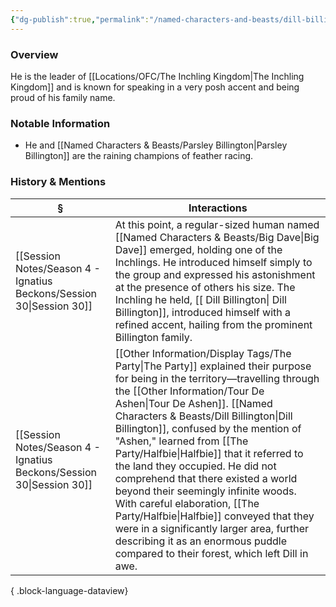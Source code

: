 ```yaml
---
{"dg-publish":true,"permalink":"/named-characters-and-beasts/dill-billington/","tags":["NPC"],"updated":"2025-06-10T19:10:58.166+01:00"}
---
```



### Overview
He is the leader of [[Locations/OFC/The Inchling Kingdom\|The Inchling Kingdom]] and is known for speaking in a very posh accent and being proud of his family name. 

### Notable Information 
- He and [[Named Characters & Beasts/Parsley Billington\|Parsley Billington]] are the raining champions of feather racing. 

### History & Mentions
| §                                                                       | Interactions                                                                                                                                                                                                                                                                                                                                                                                                                                                                                                                 |
| ----------------------------------------------------------------------- | ---------------------------------------------------------------------------------------------------------------------------------------------------------------------------------------------------------------------------------------------------------------------------------------------------------------------------------------------------------------------------------------------------------------------------------------------------------------------------------------------------------------------------- |
| [[Session Notes/Season 4 - Ignatius Beckons/Session 30\|Session 30]] | At this point, a regular-sized human named [[Named Characters & Beasts/Big Dave\|Big Dave]] emerged, holding one of the Inchlings. He introduced himself simply to the group and expressed his astonishment at the presence of others his size. The Inchling he held, [[ Dill Billington\| Dill Billington]], introduced himself with a refined accent, hailing from the prominent Billington family.                                                                                                                                                                              |
| [[Session Notes/Season 4 - Ignatius Beckons/Session 30\|Session 30]] | [[Other Information/Display Tags/The Party\|The Party]] explained their purpose for being in the territory—travelling through the [[Other Information/Tour De Ashen\|Tour De Ashen]]. [[Named Characters & Beasts/Dill Billington\|Dill Billington]], confused by the mention of "Ashen," learned from [[The Party/Halfbie\|Halfbie]] that it referred to the land they occupied. He did not comprehend that there existed a world beyond their seemingly infinite woods. With careful elaboration, [[The Party/Halfbie\|Halfbie]] conveyed that they were in a significantly larger area, further describing it as an enormous puddle compared to their forest, which left Dill in awe. |

{ .block-language-dataview}